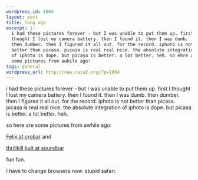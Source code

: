 ```yaml
--- 
wordpress_id: 1004
layout: post
title: long ago
excerpt: |-
  i had these pictures forever - but I was unable to put them up. first I
  thought I lost my camera battery. then I found it. then I was dumb.
  then dumber. then I figured it all out. for the record. iphoto is not
  better than picasa. picasa is real real nice. the absolute integration
  of iphoto is dope. but picasa is better. a lot better. heh. so ehre are
  some pictures from awhile ago:
tags: general
wordpress_url: http://new.nata2.org/?p=1004
---
```

<p>i had these pictures forever - but I was unable to put them up. first I thought I lost my camera battery. then I found it. then I was dumb. then dumber. then I figured it all out. for the record. iphoto is not better than picasa. picasa is real real nice. the absolute integration of iphoto is dope. but picasa is better. a lot better. heh.</p><p> so here are some pictures from awhile ago:</p><p>
<a href="http://nata2.info/?path=pictures%2Fevents%2F2005%3A02%3A25_Crobar_felix">Felix at crobar</a> and

<a href="http://nata2.info/?path=pictures%2Fevents%2F2005%3A02%3A24_Soundbar_ThrillKillKult">thrillkill kult at soundbar</a>

</p><p>fun fun. </p><p>I have to change browsers now. stupid safari. </p>
